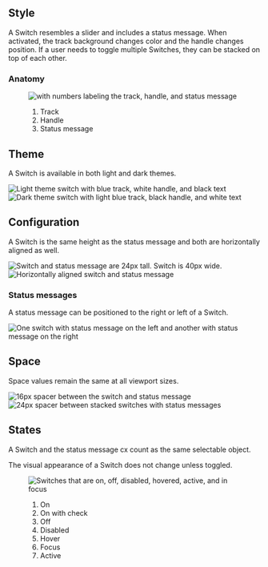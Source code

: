 ## Style

A Switch resembles a slider and includes a status message. When activated, the track background changes color and the handle changes position. If a user needs to toggle multiple Switches, they can be stacked on top of each other.


### Anatomy

<figure>
  <uxdot-example width-adjustment="40px">
    <img src="{{ '../switch-anatomy.svg' | url }}" alt="with numbers labeling the track, handle, and status message">
  </uxdot-example>
  <figcaption>
    <ol>
      <li>Track</li>
      <li>Handle</li>
      <li>Status message</li>
    </ol>
  </figcaption>
</figure>


## Theme

A Switch is available in both light and dark themes.

<div class="grid xs-two-columns">
  <uxdot-example width-adjustment="40px">
    <img src="{{ '../switch-theme-light.svg'  | url }}" alt="Light theme switch with blue track, white handle, and black text">
  </uxdot-example>

  <uxdot-example width-adjustment="40px">
    <img src="{{ '../switch-theme-dark.svg'  | url }}" alt="Dark theme switch with light blue track, black handle, and white text">
  </uxdot-example>
</div>

## Configuration

A Switch is the same height as the status message and both are horizontally aligned as well.

<div class="grid xs-two-columns">
  <uxdot-example width-adjustment="250px">
    <img src="{{ '../switch-configuration-height.svg' | url }}" alt="Switch and status message are 24px tall. Switch is 40px wide.">
  </uxdot-example>

  <uxdot-example width-adjustment="250px">
    <img src="{{ '../switch-configuration-alignment.svg'  | url }}" alt="Horizontally aligned switch and status message">
  </uxdot-example>
</div>


### Status messages

A status message can be positioned to the right or left of a Switch.

<uxdot-example width-adjustment="500px">
  <img src="{{ '../switch-status-message.svg'  | url }}" alt="One switch with status message on the left and another with status message on the right">
</uxdot-example>


## Space

Space values remain the same at all viewport sizes.

<uxdot-example width-adjustment="170px">
  <img src="{{ '../switch-space-individual.svg'  | url }}" alt="16px spacer between the switch and status message">
</uxdot-example>

<uxdot-example width-adjustment="170px">
  <img src="{{ '../switch-space-stack.svg'  | url }}" alt="24px spacer between stacked switches with status messages">
</uxdot-example>


## States

A Switch and the status message cx count as the same selectable object.

<rh-alert state="info">
 <p>The visual appearance of a Switch does not change unless toggled.</p>
</rh-alert>


<figure>
  <uxdot-example width-adjustment="872px">
    <img src="{{ '../switch-states.svg'  | url }}" alt="Switches that are on, off, disabled, hovered, active, and in focus">
  </uxdot-example>
  <figcaption>
    <ol>
      <li>On</li>
      <li>On with check</li>
      <li>Off</li>
      <li>Disabled</li>
      <li>Hover</li>
      <li>Focus</li>
      <li>Active</li>
    </ol>
  </figcaption>
</figure>
